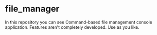 # file_manager
In this repository you can see Command-based file management console application. Features aren't completely developed. Use as you like.
